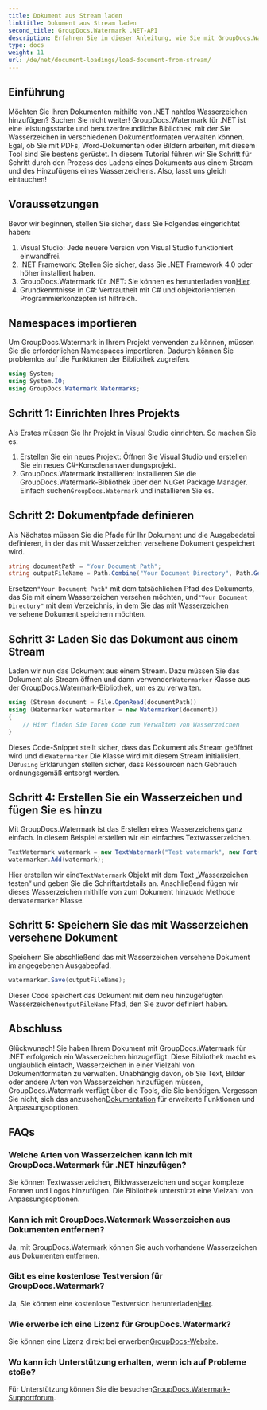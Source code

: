 ```yaml
---
title: Dokument aus Stream laden
linktitle: Dokument aus Stream laden
second_title: GroupDocs.Watermark .NET-API
description: Erfahren Sie in dieser Anleitung, wie Sie mit GroupDocs.Watermark für .NET Wasserzeichen zu Dokumenten hinzufügen. Perfekt für Entwickler, die die Dokumentensicherheit verbessern möchten.
type: docs
weight: 11
url: /de/net/document-loadings/load-document-from-stream/
---
```

## Einführung
Möchten Sie Ihren Dokumenten mithilfe von .NET nahtlos Wasserzeichen hinzufügen? Suchen Sie nicht weiter! GroupDocs.Watermark für .NET ist eine leistungsstarke und benutzerfreundliche Bibliothek, mit der Sie Wasserzeichen in verschiedenen Dokumentformaten verwalten können. Egal, ob Sie mit PDFs, Word-Dokumenten oder Bildern arbeiten, mit diesem Tool sind Sie bestens gerüstet. In diesem Tutorial führen wir Sie Schritt für Schritt durch den Prozess des Ladens eines Dokuments aus einem Stream und des Hinzufügens eines Wasserzeichens. Also, lasst uns gleich eintauchen!
## Voraussetzungen
Bevor wir beginnen, stellen Sie sicher, dass Sie Folgendes eingerichtet haben:
1. Visual Studio: Jede neuere Version von Visual Studio funktioniert einwandfrei.
2. .NET Framework: Stellen Sie sicher, dass Sie .NET Framework 4.0 oder höher installiert haben.
3.  GroupDocs.Watermark für .NET: Sie können es herunterladen von[Hier](https://releases.groupdocs.com/Watermark/net/).
4. Grundkenntnisse in C#: Vertrautheit mit C# und objektorientierten Programmierkonzepten ist hilfreich.

## Namespaces importieren
Um GroupDocs.Watermark in Ihrem Projekt verwenden zu können, müssen Sie die erforderlichen Namespaces importieren. Dadurch können Sie problemlos auf die Funktionen der Bibliothek zugreifen.
```csharp
using System;
using System.IO;
using GroupDocs.Watermark.Watermarks;
```
## Schritt 1: Einrichten Ihres Projekts
Als Erstes müssen Sie Ihr Projekt in Visual Studio einrichten. So machen Sie es:
1. Erstellen Sie ein neues Projekt: Öffnen Sie Visual Studio und erstellen Sie ein neues C#-Konsolenanwendungsprojekt.
2.  GroupDocs.Watermark installieren: Installieren Sie die GroupDocs.Watermark-Bibliothek über den NuGet Package Manager. Einfach suchen`GroupDocs.Watermark` und installieren Sie es.
## Schritt 2: Dokumentpfade definieren
Als Nächstes müssen Sie die Pfade für Ihr Dokument und die Ausgabedatei definieren, in der das mit Wasserzeichen versehene Dokument gespeichert wird.
```csharp
string documentPath = "Your Document Path";
string outputFileName = Path.Combine("Your Document Directory", Path.GetFileName(documentPath));
```
 Ersetzen`"Your Document Path"` mit dem tatsächlichen Pfad des Dokuments, das Sie mit einem Wasserzeichen versehen möchten, und`"Your Document Directory"` mit dem Verzeichnis, in dem Sie das mit Wasserzeichen versehene Dokument speichern möchten.
## Schritt 3: Laden Sie das Dokument aus einem Stream
Laden wir nun das Dokument aus einem Stream. Dazu müssen Sie das Dokument als Stream öffnen und dann verwenden`Watermarker` Klasse aus der GroupDocs.Watermark-Bibliothek, um es zu verwalten.
```csharp
using (Stream document = File.OpenRead(documentPath))
using (Watermarker watermarker = new Watermarker(document))
{
    // Hier finden Sie Ihren Code zum Verwalten von Wasserzeichen
}
```
 Dieses Code-Snippet stellt sicher, dass das Dokument als Stream geöffnet wird und die`Watermarker` Die Klasse wird mit diesem Stream initialisiert. Der`using` Erklärungen stellen sicher, dass Ressourcen nach Gebrauch ordnungsgemäß entsorgt werden.
## Schritt 4: Erstellen Sie ein Wasserzeichen und fügen Sie es hinzu
Mit GroupDocs.Watermark ist das Erstellen eines Wasserzeichens ganz einfach. In diesem Beispiel erstellen wir ein einfaches Textwasserzeichen.
```csharp
TextWatermark watermark = new TextWatermark("Test watermark", new Font("Arial", 12));
watermarker.Add(watermark);
```
 Hier erstellen wir eine`TextWatermark` Objekt mit dem Text „Wasserzeichen testen“ und geben Sie die Schriftartdetails an. Anschließend fügen wir dieses Wasserzeichen mithilfe von zum Dokument hinzu`Add` Methode der`Watermarker` Klasse.
## Schritt 5: Speichern Sie das mit Wasserzeichen versehene Dokument
Speichern Sie abschließend das mit Wasserzeichen versehene Dokument im angegebenen Ausgabepfad.
```csharp
watermarker.Save(outputFileName);
```
 Dieser Code speichert das Dokument mit dem neu hinzugefügten Wasserzeichen`outputFileName` Pfad, den Sie zuvor definiert haben.

## Abschluss
Glückwunsch! Sie haben Ihrem Dokument mit GroupDocs.Watermark für .NET erfolgreich ein Wasserzeichen hinzugefügt. Diese Bibliothek macht es unglaublich einfach, Wasserzeichen in einer Vielzahl von Dokumentformaten zu verwalten. Unabhängig davon, ob Sie Text, Bilder oder andere Arten von Wasserzeichen hinzufügen müssen, GroupDocs.Watermark verfügt über die Tools, die Sie benötigen. Vergessen Sie nicht, sich das anzusehen[Dokumentation](https://reference.groupdocs.com/Watermark/net/) für erweiterte Funktionen und Anpassungsoptionen.
## FAQs
### Welche Arten von Wasserzeichen kann ich mit GroupDocs.Watermark für .NET hinzufügen?
Sie können Textwasserzeichen, Bildwasserzeichen und sogar komplexe Formen und Logos hinzufügen. Die Bibliothek unterstützt eine Vielzahl von Anpassungsoptionen.
### Kann ich mit GroupDocs.Watermark Wasserzeichen aus Dokumenten entfernen?
Ja, mit GroupDocs.Watermark können Sie auch vorhandene Wasserzeichen aus Dokumenten entfernen.
### Gibt es eine kostenlose Testversion für GroupDocs.Watermark?
 Ja, Sie können eine kostenlose Testversion herunterladen[Hier](https://releases.groupdocs.com/).
### Wie erwerbe ich eine Lizenz für GroupDocs.Watermark?
Sie können eine Lizenz direkt bei erwerben[GroupDocs-Website](https://purchase.groupdocs.com/buy).
### Wo kann ich Unterstützung erhalten, wenn ich auf Probleme stoße?
 Für Unterstützung können Sie die besuchen[GroupDocs.Watermark-Supportforum](https://forum.groupdocs.com/c/watermark/19).